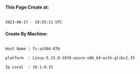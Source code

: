
   
#### This Page Create at:

```bash

2023-06-17 - 19:55:11 UTC

```

#### Create By Machine:

```bash

Host Name : fv-az566-876

platform  : Linux-5.15.0-1039-azure-x86_64-with-glibc2.35

Ip Local  : 10.1.0.15

```

